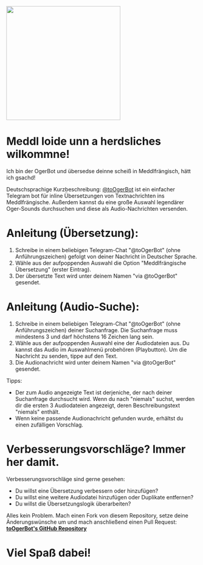 [<image src="oger.svg" width="300px"/>](https://www.oger.ml)

# Meddl loide unn a herdsliches wilkommne!

Ich bin der OgerBot und übersedse deinne scheiß in Meddlfrängisch, hätt ich gsachd!

Deutschsprachige Kurzbeschreibung: [@toOgerBot](https://t.me/toOgerBot) ist ein einfacher Telegram bot für inline Übersetzungen von Textnachrichten ins Meddlfrängische. Außerdem kannst du eine große Auswahl legendärer Oger-Sounds durchsuchen und diese als Audio-Nachrichten versenden.

# Anleitung (Übersetzung): 

1. Schreibe in einem beliebigen Telegram-Chat "@toOgerBot" (ohne Anführungszeichen) gefolgt von deiner Nachricht in Deutscher Sprache.
2. Wähle aus der aufpoppenden Auswahl die Option "Meddlfrängische Übersetzung" (erster Eintrag).
3. Der übersetzte Text wird unter deinem Namen "via @toOgerBot" gesendet.

# Anleitung (Audio-Suche): 

1. Schreibe in einem beliebigen Telegram-Chat "@toOgerBot" (ohne Anführungszeichen) deiner Suchanfrage. Die Suchanfrage muss mindestens 3 und darf höchstens 16 Zeichen lang sein.
2. Wähle aus der aufpoppenden Auswahl eine der Audiodateien aus. Du kannst das Audio im Auswahlmenü probehören (Playbutton). Um die Nachricht zu senden, tippe auf den Text.
3. Die Audionachricht wird unter deinem Namen "via @toOgerBot" gesendet.

Tipps: 
* Der zum Audio angezeigte Text ist derjeniche, der nach deiner Suchanfrage durchsucht wird. Wenn du nach "niemals" suchst, werden dir die ersten 3 Audiodateien angezeigt, deren Beschreibungstext "niemals" enthält.
* Wenn keine passende Audionachricht gefunden wurde, erhältst du einen zufälligen Vorschlag.

# Verbesserungsvorschläge? Immer her damit. 

Verbesserungsvorschläge sind gerne gesehen:
* Du willst eine Übersetzung verbessern oder hinzufügen?
* Du willst eine weitere Audiodatei hinzufügen oder Duplikate entfernen?
* Du willst die Übersetzungslogik überarbeiten?

Alles kein Problem. Mach einen Fork von diesem Repository, setze deine Änderungswünsche um und mach anschließend einen Pull Request:
**[toOgerBot's GitHub Repository](https://github.com/OgerBot/toOgerBot)**


# Viel Spaß dabei!
